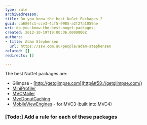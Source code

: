 ```yaml
---
type: rule
archivedreason: 
title: Do you know the best NuGet Packages ?
guid: ca680fc1-cce3-4cf5-9985-a2f27a1059ae
uri: do-you-know-the-best-nuget-packages-
created: 2012-10-19T19:00:36.0000000Z
authors:
- title: Adam Stephensen
  url: https://ssw.com.au/people/adam-stephensen
related: []
redirects: []

---
```


The best NuGet packages are:

<!--endintro-->

* Glimpse - [http://getglimpse.com](http&#58;//getglimpse.com/)
* [MiniProfiler](http&#58;//nuget.org/packages/miniprofiler)
* [MVCMailer](http&#58;//nuget.org/packages/mvcmailer)
* [MvcDonutCaching](http&#58;//nuget.org/packages/mvcdonutcaching)
* [MobileViewEngines](http&#58;//nuget.org/packages/MobileViewEngines) - for MVC3 (built into MVC4)


### [Todo:] Add a rule for each of these packages
